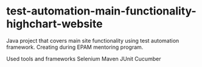 # test-automation-main-functionality-highchart-website

Java project that covers main site functionality using test automation framework.
Creating during EPAM mentoring program. 

Used tools and frameworks
Selenium
Maven 
JUnit
Cucumber
